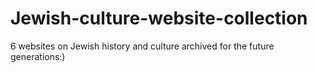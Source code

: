 # Jewish-culture-website-collection
6 websites on Jewish history and culture archived for the future generations:)
